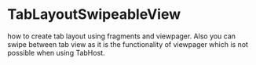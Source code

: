 # TabLayoutSwipeableView
how to create tab layout using fragments and viewpager. Also you can swipe between tab view as it is the functionality of viewpager which is not possible when using TabHost.
